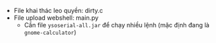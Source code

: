 - File khai thác leo quyền: dirty.c
- File upload webshell: main.py
    - Cần file `ysoserial-all.jar` để chạy nhiều lệnh (mặc định đang là `gnome-calculator`)
